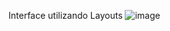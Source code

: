 Interface utilizando Layouts
![image](https://github.com/Lis73/-Taller/assets/168577562/3f4c9828-399e-4e7e-a074-cb421d3953dd)

